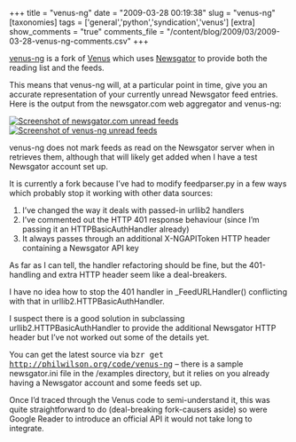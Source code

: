 +++
title = "venus-ng"
date = "2009-03-28 00:19:38"
slug = "venus-ng"
[taxonomies]
tags = ['general','python','syndication','venus']
[extra]
show_comments = "true"
comments_file = "/content/blog/2009/03/2009-03-28-venus-ng-comments.csv"
+++

[venus-ng](http://philwilson.org/code/venus-ng/) is a fork of [Venus](http://intertwingly.net/code/venus) which uses [Newsgator](http://www.newsgator.com) to provide both the reading list and the feeds.

This means that venus-ng will, at a particular point in time, give you an accurate representation of your currently unread Newsgator feed entries. Here is the output from the newsgator.com web aggregator and venus-ng:

[![Screenshot of newsgator.com unread feeds](http://philwilson.org/blog/wp-content/uploads/2009/03/screenshot-newsgator-online-mozilla-firefox-150x150.png "Screenshot of newsgator.com unread feeds")](http://philwilson.org/blog/wp-content/uploads/2009/03/screenshot-newsgator-online-mozilla-firefox.png) [![Screenshot of venus-ng unread feeds](http://philwilson.org/blog/wp-content/uploads/2009/03/screenshot-planet-schmanet-mozilla-firefox-150x150.png "Screenshot of venus-ng unread feeds")](http://philwilson.org/blog/wp-content/uploads/2009/03/screenshot-planet-schmanet-mozilla-firefox.png)

venus-ng does not mark feeds as read on the Newsgator server when in retrieves them, although that will likely get added when I have a test Newsgator account set up.

It is currently a fork because I’ve had to modify feedparser.py in a few ways which probably stop it working with other data sources:

1. I’ve changed the way it deals with passed-in urllib2 handlers
2. I’ve commented out the HTTP 401 response behaviour (since I’m passing it an HTTPBasicAuthHandler already)
3. It always passes through an additional X-NGAPIToken HTTP header containing a Newsgator API key

As far as I can tell, the handler refactoring should be fine, but the 401-handling and extra HTTP header seem like a deal-breakers.

I have no idea how to stop the 401 handler in \_FeedURLHandler() conflicting with that in urllib2.HTTPBasicAuthHandler.

I suspect there is a good solution in subclassing urllib2.HTTPBasicAuthHandler to provide the additional Newsgator HTTP header but I’ve not worked out some of the details yet.

You can get the latest source via <kbd>bzr get http://philwilson.org/code/venus-ng</kbd> – there is a sample newsgator.ini file in the /examples directory, but it relies on you already having a Newsgator account and some feeds set up.

Once I’d traced through the Venus code to semi-understand it, this was quite straightforward to do (deal-breaking fork-causers aside) so were Google Reader to introduce an official API it would not take long to integrate.
